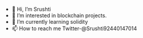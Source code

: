- 👋 Hi, I’m Srushti
- 👀 I’m interested in blockchain projects.
- 🌱 I’m currently learning solidity
- 📫 How to reach me Twitter-@Srushti92440147014

<!---
SrushtiKakade28/SrushtiKakade28 is a ✨ special ✨ repository because its `README.md` (this file) appears on your GitHub profile.
You can click the Preview link to take a look at your changes.
--->
